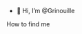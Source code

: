 - 👋 Hi, I’m @Grinouille
<p><ahref="(https://linktr.ee/Grinny)">How to find me</a>

<!---
Grinouille/Grinouille is a ✨ special ✨ repository because its `README.md` (this file) appears on your GitHub profile.
You can click the Preview link to take a look at your changes.
--->
